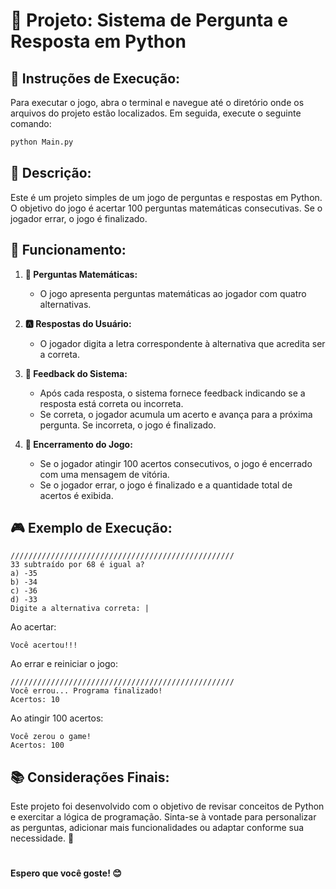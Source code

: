 # 🎲 Projeto: Sistema de Pergunta e Resposta em Python

## 🚀 Instruções de Execução:
Para executar o jogo, abra o terminal e navegue até o diretório onde os arquivos do projeto estão localizados. Em seguida, execute o seguinte comando:
```bash
python Main.py
```

## 📝 Descrição:
Este é um projeto simples de um jogo de perguntas e respostas em Python. O objetivo do jogo é acertar 100 perguntas matemáticas consecutivas. Se o jogador errar, o jogo é finalizado.

## 🔄 Funcionamento:

1. **🔢 Perguntas Matemáticas:**
   - O jogo apresenta perguntas matemáticas ao jogador com quatro alternativas.

2. **🅰️ Respostas do Usuário:**
   - O jogador digita a letra correspondente à alternativa que acredita ser a correta.

3. **📣 Feedback do Sistema:**
   - Após cada resposta, o sistema fornece feedback indicando se a resposta está correta ou incorreta.
   - Se correta, o jogador acumula um acerto e avança para a próxima pergunta. Se incorreta, o jogo é finalizado.

4. **🏁 Encerramento do Jogo:**
   - Se o jogador atingir 100 acertos consecutivos, o jogo é encerrado com uma mensagem de vitória.
   - Se o jogador errar, o jogo é finalizado e a quantidade total de acertos é exibida.

## 🎮 Exemplo de Execução:

```
//////////////////////////////////////////////////
33 subtraído por 68 é igual a?
a) -35
b) -34
c) -36
d) -33
Digite a alternativa correta: |
```

Ao acertar:
```
Você acertou!!!
```

Ao errar e reiniciar o jogo:
```
//////////////////////////////////////////////////
Você errou... Programa finalizado!
Acertos: 10
```

Ao atingir 100 acertos:
```
Você zerou o game!
Acertos: 100
```

## 📚 Considerações Finais:
Este projeto foi desenvolvido com o objetivo de revisar conceitos de Python e exercitar a lógica de programação. Sinta-se à vontade para personalizar as perguntas, adicionar mais funcionalidades ou adaptar conforme sua necessidade. 🐍
#
**Espero que você goste! 😊**